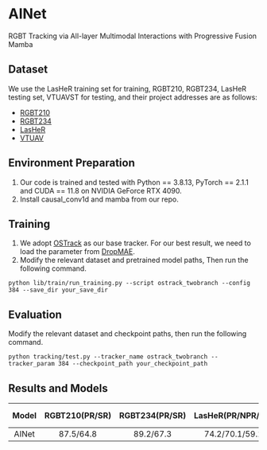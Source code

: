 # AINet
RGBT Tracking via All-layer Multimodal Interactions with Progressive Fusion Mamba

## Dataset
We use the LasHeR training set for training, RGBT210, RGBT234, LasHeR testing set, VTUAVST for testing, and their project addresses are as follows:
* [RGBT210](http://chenglongli.cn/code-dataset/)
* [RGBT234](http://chenglongli.cn/code-dataset/)
* [LasHeR](https://github.com/BUGPLEASEOUT/LasHeR)
* [VTUAV](https://github.com/zhang-pengyu/DUT-VTUAV)

## Environment Preparation
1. Our code is trained and tested with Python == 3.8.13, PyTorch == 2.1.1 and CUDA == 11.8 on NVIDIA GeForce RTX 4090.
2. Install causal_conv1d and mamba from our repo.

## Training
1. We adopt [OSTrack](https://github.com/botaoye/OSTrack) as our base tracker. For our best result, we need to load the parameter from [DropMAE](https://github.com/jimmy-dq/DropTrack).
2. Modify the relevant dataset and pretrained model paths, Then run the following command.
```
python lib/train/run_training.py --script ostrack_twobranch --config 384 --save_dir your_save_dir
```

## Evaluation
Modify the relevant dataset and checkpoint paths, then run the following command. 
```
python tracking/test.py --tracker_name ostrack_twobranch --tracker_param 384 --checkpoint_path your_checkpoint_path
```

## Results and Models
| Model | RGBT210(PR/SR) | RGBT234(PR/SR) | LasHeR(PR/NPR/SR) | VTUAV(PR/SR) | Checkpoints & Results |
|:-------:|:----------------:|:----------------:|:-------------------:|:--------------:|:--------------:|
| AINet |   87.5/64.8    |  89.2/67.3    | 74.2/70.1/59.1    |   89.3/77.4  | [download](https://pan.baidu.com/s/14f-px39rMS-5G4-jW5pdgA?pwd=mmic)

